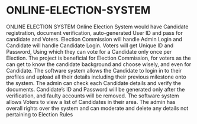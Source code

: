# ONLINE-ELECTION-SYSTEM
ONLINE ELECTION SYSTEM
Online Election System would have Candidate registration, document verification, auto-generated User ID and pass for candidate and Voters. Election Commission will handle Admin Login and Candidate will handle Candidate Login. Voters will get Unique ID and Password, Using which they can vote for a Candidate only once per Election. The project is beneficial for Election Commission, for voters as the can get to know the candidate background and choose wisely, and even for Candidate. The software system allows the Candidate to login in to their profiles and upload all their details including their previous milestone onto the system. The admin can check each Candidate details and verify the documents. Candidate’s ID and Password will be generated only after the verification, and faulty accounts will be removed. The software system allows Voters to view a list of Candidates in their area. The admin has overall rights over the system and can moderate and delete any details not pertaining to Election Rules



